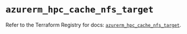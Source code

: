 # `azurerm_hpc_cache_nfs_target`

Refer to the Terraform Registry for docs: [`azurerm_hpc_cache_nfs_target`](https://registry.terraform.io/providers/hashicorp/azurerm/4.30.0/docs/resources/hpc_cache_nfs_target).
